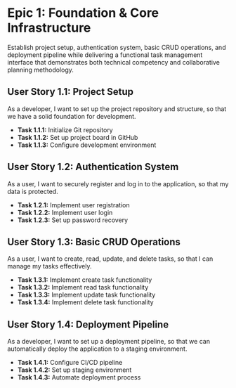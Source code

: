 # Epic 1: Foundation & Core Infrastructure

Establish project setup, authentication system, basic CRUD operations, and deployment pipeline while delivering a functional task management interface that demonstrates both technical competency and collaborative planning methodology.

## User Story 1.1: Project Setup

As a developer, I want to set up the project repository and structure, so that we have a solid foundation for development.

- **Task 1.1.1:** Initialize Git repository
- **Task 1.1.2:** Set up project board in GitHub
- **Task 1.1.3:** Configure development environment

## User Story 1.2: Authentication System

As a user, I want to securely register and log in to the application, so that my data is protected.

- **Task 1.2.1:** Implement user registration
- **Task 1.2.2:** Implement user login
- **Task 1.2.3:** Set up password recovery

## User Story 1.3: Basic CRUD Operations

As a user, I want to create, read, update, and delete tasks, so that I can manage my tasks effectively.

- **Task 1.3.1:** Implement create task functionality
- **Task 1.3.2:** Implement read task functionality
- **Task 1.3.3:** Implement update task functionality
- **Task 1.3.4:** Implement delete task functionality

## User Story 1.4: Deployment Pipeline

As a developer, I want to set up a deployment pipeline, so that we can automatically deploy the application to a staging environment.

- **Task 1.4.1:** Configure CI/CD pipeline
- **Task 1.4.2:** Set up staging environment
- **Task 1.4.3:** Automate deployment process
